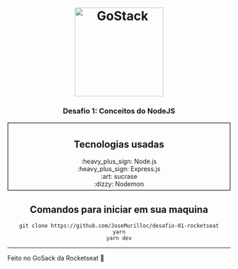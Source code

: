 <h1 align="center">
    <img alt="GoStack" src="https://rocketseat-cdn.s3-sa-east-1.amazonaws.com/bootcamp-header.png" width="200px" />
</h1>

<h3 align="center">
  Desafio 1: Conceitos do NodeJS
</h3>


<div style=" text-align: center; border: 2px solid #666; padding: 5px 10px">
  <h2 align="center">
    Tecnologias usadas
  </h2>
  :heavy_plus_sign: Node.js <br>
  :heavy_plus_sign: Express.js <br>
  :art: sucrase <br>
  :dizzy: Nodemon
</div>

<div align="center">
  <h2 style="font-weight: bold">Comandos para iniciar em sua maquina</h2>

  `git clone https://github.com/JoseMurilloc/desafio-01-rocketseat` <br>
  `yarn` <br>
  `yarn dev`
</div>


 ---
Feito no GoSack da Rocketseat :wave:
